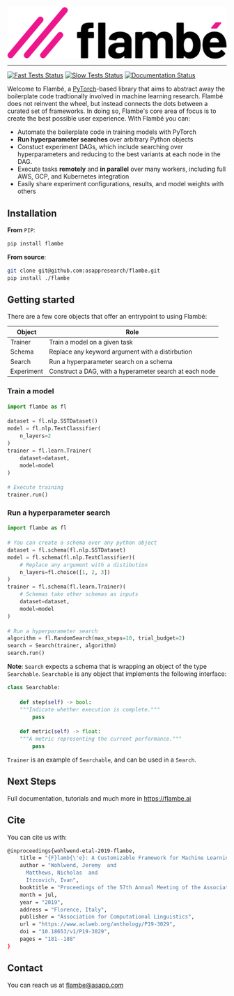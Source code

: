 <p align="center">
  <img src="imgs/Flambe_Logo_CMYK_FullColor.png" width="600" align="middle">
</p>

------------

[![Fast Tests Status](https://github.com/asappresearch/flambe/workflows/tests-fast/badge.svg)](https://github.com/asappresearch/flambe/actions)
[![Slow Tests Status](https://github.com/asappresearch/flambe/workflows/tests-slow/badge.svg)](https://github.com/asappresearch/flambe/actions)
[![Documentation Status](https://readthedocs.org/projects/flambe/badge/?version=latest)](https://flambe.ai/en/latest/?badge=latest)


Welcome to Flambé, a [PyTorch](https://pytorch.org/)-based library that aims to abstract away
the boilerplate code tradtionally involved in machine learning research. Flambé does not reinvent
the wheel, but instead connects the dots between a curated set of frameworks. In doing so,
Flambe's core area of focus is to create the best possible user experience. With Flambé you can:

* Automate the boilerplate code in training models with PyTorch
* **Run hyperparameter searches** over arbitrary Python objects
* Constuct experiment DAGs, which include searching over hyperparameters and reducing to the
best variants at each node in the DAG.
* Execute tasks **remotely** and **in parallel** over many workers, including full AWS, GCP, and Kubernetes integration
* Easily share experiment configurations, results, and model weights with others


## Installation

**From** ``PIP``:

```bash
pip install flambe
```

**From source**:

```bash
git clone git@github.com:asappresearch/flambe.git
pip install ./flambe
```

## Getting started

There are a few core objects that offer an entrypoint to using Flambé:

| Object | Role |
| -------|------|
| Trainer | Train a model on a given task |
| Schema | Replace any keyword argument with a distirbution |
| Search | Run a hyperparameter search on a schema |
| Experiment | Construct a DAG, with a hyperameter search at each node |

### Train a model

```python
import flambe as fl

dataset = fl.nlp.SSTDataset()
model = fl.nlp.TextClassifier(
    n_layers=2
)
trainer = fl.learn.Trainer(
    dataset=dataset,
    model=model
)

# Execute training
trainer.run()
```

### Run a hyperparameter search


```python
import flambe as fl

# You can create a schema over any python object
dataset = fl.schema(fl.nlp.SSTDataset)
model = fl.schema(fl.nlp.TextClassifier)(
    # Replace any argument with a distibution
    n_layers=fl.choice([1, 2, 3])  
)
trainer = fl.schema(fl.learn.Trainer)(
    # Schemas take other schemas as inputs
    dataset=dataset,
    model=model
)

# Run a hyperparameter search
algorithm = fl.RandomSearch(max_steps=10, trial_budget=2)
search = Search(trainer, algorithm)
search.run()
```

**Note**: ``Search`` expects a schema that is wrapping an object of
the type ``Searchable``. ``Searchable`` is any object that implements
the following interface:

```python
class Searchable:

    def step(self) -> bool:
    """Indicate whether execution is complete."""
        pass
    
    def metric(self) -> float:
    """A metric representing the current performance."""
        pass
```
``Trainer`` is an example of ``Searchable``, and can be used in a ``Search``.

## Next Steps

Full documentation, tutorials and much more in https://flambe.ai

## Cite

You can cite us with:

```bash
@inproceedings{wohlwend-etal-2019-flambe,
    title = "{F}lamb{\'e}: A Customizable Framework for Machine Learning Experiments",
    author = "Wohlwend, Jeremy  and
      Matthews, Nicholas  and
      Itzcovich, Ivan",
    booktitle = "Proceedings of the 57th Annual Meeting of the Association for Computational Linguistics: System Demonstrations",
    month = jul,
    year = "2019",
    address = "Florence, Italy",
    publisher = "Association for Computational Linguistics",
    url = "https://www.aclweb.org/anthology/P19-3029",
    doi = "10.18653/v1/P19-3029",
    pages = "181--188"
}
```

## Contact

You can reach us at flambe@asapp.com
